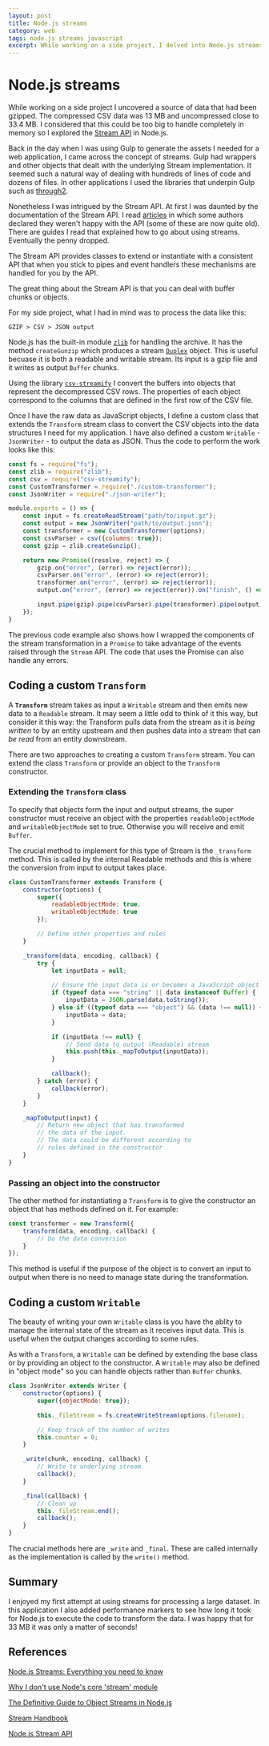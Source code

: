```yaml
---
layout: post
title: Node.js streams
category: web
tags: node.js streams javascript
excerpt: While working on a side project, I delved into Node.js streams.
---
```


# Node.js streams

While working on a side project I uncovered a source of data that had been gzipped. The compressed CSV data was 13 MB and uncompressed close to 33.4 MB. I considered that this could be too big to handle completely in memory so I explored the [Stream API](https://nodejs.org/api/stream.html) in Node.js.

Back in the day when I was using Gulp to generate the assets I needed for a web application, I came across the concept of streams. Gulp had wrappers and other objects that dealt with the underlying Stream implementation. It seemed such a natural way of dealing with hundreds of lines of code and dozens of files. In other applications I used the libraries that underpin Gulp such as [through2](https://github.com/rvagg/through2).

Nonetheless I was intrigued by the Stream API. At first I was daunted by the documentation of the Stream API. I read [articles](#References) in which some authors declared they weren't happy with the API (some of these are now quite old). There are guides I read that explained how to go about using streams. Eventually the penny dropped.

The Stream API provides classes to extend or instantiate with a consistent API that when you stick to pipes and event handlers these mechanisms are handled for you by the API.

The great thing about the Stream API is that you can deal with buffer chunks or objects.

For my side project, what I had in mind was to process the data like this:

	GZIP > CSV > JSON output

Node.js has the built-in module [`zlib`]() for handling the archive. It has the method `createGunzip` which produces a stream [`Duplex`](https://nodejs.org/api/stream.html#stream_duplex_and_transform_streams) object. This is useful becuase it is both a readable and writable stream. Its input is a gzip file and it writes as output `Buffer` chunks. 

Using the library [`csv-streamify`]() I convert the buffers into objects that represent the decompressed CSV rows. The properties of each object correspond to the columns that are defined in the first row of the CSV file.

Once I have the raw data as JavaScript objects, I define a custom class that extends the `Transform` stream class to convert the CSV objects into the data structures I need for my application. I have also defined a custom `Writable` - `JsonWriter` - to output the data as JSON. Thus the code to perform the work looks like this:

```javascript
const fs = require("fs");
const zlib = require("zlib");
const csv = require("csv-streamify");
const CustomTransformer = require("./custom-transformer");
const JsonWriter = require("./json-writer");

module.exports = () => {
    const input = fs.createReadStream("path/to/input.gz");
    const output = new JsonWriter("path/to/output.json");
    const transformer = new CustomTransformer(options);
    const csvParser = csv({columns: true});
    const gzip = zlib.createGunzip();

    return new Promise((resolve, reject) => {
        gzip.on("error", (error) => reject(error));
        csvParser.on("error", (error) => reject(error));
        transformer.on("error", (error) => reject(error));
        output.on("error", (error) => reject(error)).on("finish", () => resolve(output.counter));

        input.pipe(gzip).pipe(csvParser).pipe(transformer).pipe(output);
    });
}
```

The previous code example also shows how I wrapped the components of the stream transformation in a `Promise` to take advantage of the events raised through the `Stream` API. The code that uses the Promise can also handle any errors.

## Coding a custom `Transform` 

A **`Transform`** stream takes as input a `Writable` stream and then emits new data to a `Readable` stream. It may seem a little odd to think of it this way, but consider it this way: the Transform pulls data from the stream as it is _being written_ to by an entity upstream and then pushes data into a stream that can _be read_ from an entity downstream.

There are two approaches to creating a custom `Transform` stream. You can extend the class `Transform` or provide an object to the `Transform` constructor.

### Extending the `Transform` class

To specify that objects form the input and output streams, the super constructor must receive an object with the properties `readableObjectMode` and `writableObjectMode` set to true. Otherwise you will receive and emit `Buffer`.

The crucial method to implement for this type of Stream is the `_transform` method. This is called by the internal Readable methods and this is where the conversion from input to output takes place.

```javascript
class CustomTransformer extends Transform {
    constructor(options) {
        super({
            readableObjectMode: true,
            writableObjectMode: true
        });

        // Define other properties and rules
    }

    _transform(data, encoding, callback) {
        try {
            let inputData = null;

            // Ensure the input data is or becomes a JavaScript object
            if (typeof data === "string" || data instanceof Buffer) {
                inputData = JSON.parse(data.toString());
            } else if ((typeof data === "object") && (data !== null)) {
                inputData = data;
            }

            if (inputData !== null) {
                // Send data to output (Readable) stream
                this.push(this._mapToOutput(inputData));
            }

            callback();
        } catch (error) {
            callback(error);
        }
    }

    _mapToOutput(input) {
        // Return new object that has transformed 
        // the data of the input.
        // The data could be different according to 
        // rules defined in the constructor
    }
}
```

### Passing an object into the constructor

The other method for instantiating a `Transform` is to give the constructor an object that has methods defined on it. For example:

```javascript
const transformer = new Transform({
    transform(data, encoding, callback) {
        // Do the data conversion
    }
});
```

This method is useful if the purpose of the object is to convert an input to output when there is no need to manage state during the transformation.

## Coding a custom `Writable`

The beauty of writing your own `Writable` class is you have the ablity to manage the internal state of the stream as it receives input data. This is useful when the output changes according to some rules. 

As with a `Transform`, a `Writable` can be defined by extending the base class or by providing an object to the constructor. A `Writable` may also be defined in "object mode" so you can handle objects rather than `Buffer` chunks.

```javascript
class JsonWriter extends Writer {
    constructor(options) {
        super({objectMode: true});

        this._fileStream = fs.createWriteStream(options.filename);

        // Keep track of the number of writes
        this.counter = 0;
    }

    _write(chunk, encoding, callback) {
        // Write to underlying stream
        callback();
    }

    _final(callback) {
        // Clean up
        this._fileStream.end();
        callback();
    }
}
```

The crucial methods here are `_write` and `_final`. These are called internally as the implementation is called by the `write()` method. 

## Summary

I enjoyed my first attempt at using streams for processing a large dataset. In this application I also added performance markers to see how long it took for Node.js to execute the code to transform the data. I was happy that for 33 MB it was only a matter of seconds!

## References

[Node.js Streams: Everything you need to know](https://medium.freecodecamp.org/node-js-streams-everything-you-need-to-know-c9141306be93)

[Why I don't use Node's core 'stream' module](https://r.va.gg/2014/06/why-i-dont-use-nodes-core-stream-module.html)

[The Definitive Guide to Object Streams in Node.js](https://community.risingstack.com/the-definitive-guide-to-object-streams-in-node-js/)

[Stream Handbook](https://github.com/substack/stream-handbook)

[Node.js Stream API](https://nodejs.org/api/stream.html)

